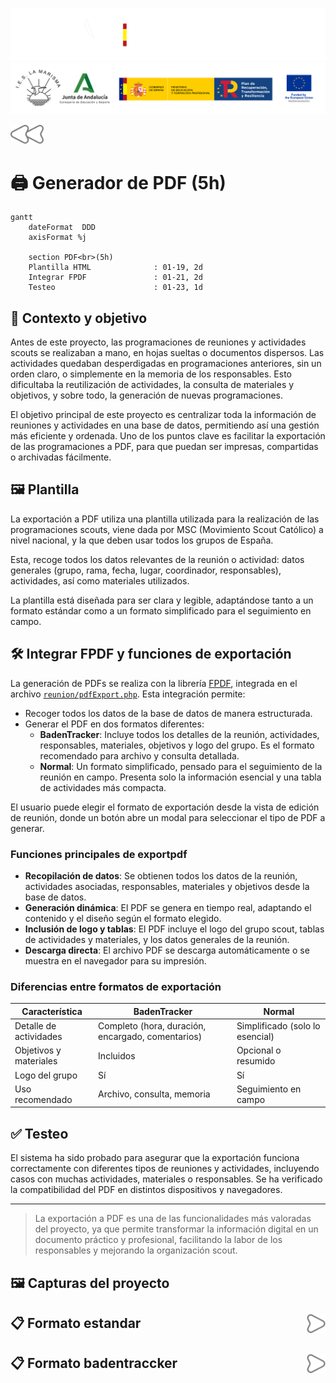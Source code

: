 ![](https://raw.githubusercontent.com/jcorvid509/.resGen/9cf65965f880c39d5e634d73522a6d656c4ea501/_bannerD.png#gh-dark-mode-only)
![](https://raw.githubusercontent.com/jcorvid509/.resGen/9cf65965f880c39d5e634d73522a6d656c4ea501/_bannerL.png#gh-light-mode-only)

<a href="/.md/readme.md"><img src="https://raw.githubusercontent.com/jcorvid509/.resGen/9cf65965f880c39d5e634d73522a6d656c4ea501/_back.svg" height="30"></a>

# 🖨️ Generador de PDF (5h)

```mermaid
gantt
    dateFormat  DDD
    axisFormat %j

    section PDF<br>(5h)
    Plantilla HTML              : 01-19, 2d
    Integrar FPDF               : 01-21, 2d
    Testeo                      : 01-23, 1d
```

## 📝 Contexto y objetivo

Antes de este proyecto, las programaciones de reuniones y actividades scouts se realizaban a mano, en hojas sueltas o documentos dispersos. Las actividades quedaban desperdigadas en programaciones anteriores, sin un orden claro, o simplemente en la memoria de los responsables. Esto dificultaba la reutilización de actividades, la consulta de materiales y objetivos, y sobre todo, la generación de nuevas programaciones.

El objetivo principal de este proyecto es centralizar toda la información de reuniones y actividades en una base de datos, permitiendo así una gestión más eficiente y ordenada. Uno de los puntos clave es facilitar la exportación de las programaciones a PDF, para que puedan ser impresas, compartidas o archivadas fácilmente.

## 🖼️ Plantilla

La exportación a PDF utiliza una plantilla utilizada para la realización de las programaciones scouts, viene dada por MSC (Movimiento Scout Católico) a nivel nacional, y la que deben usar todos los grupos de España.

Esta, recoge todos los datos relevantes de la reunión o actividad: datos generales (grupo, rama, fecha, lugar, coordinador, responsables), actividades, así como materiales utilizados.

La plantilla está diseñada para ser clara y legible, adaptándose tanto a un formato estándar como a un formato simplificado para el seguimiento en campo.

## 🛠️ Integrar FPDF y funciones de exportación

La generación de PDFs se realiza con la librería [FPDF](https://www.fpdf.org/), integrada en el archivo [`reunion/pdfExport.php`](reunion/pdfExport.php). Esta integración permite:

- Recoger todos los datos de la base de datos de manera estructurada.
- Generar el PDF en dos formatos diferentes:
  - **BadenTracker**: Incluye todos los detalles de la reunión, actividades, responsables, materiales, objetivos y logo del grupo. Es el formato recomendado para archivo y consulta detallada.
  - **Normal**: Un formato simplificado, pensado para el seguimiento de la reunión en campo. Presenta solo la información esencial y una tabla de actividades más compacta.

El usuario puede elegir el formato de exportación desde la vista de edición de reunión, donde un botón abre un modal para seleccionar el tipo de PDF a generar.

### Funciones principales de exportpdf

- **Recopilación de datos**: Se obtienen todos los datos de la reunión, actividades asociadas, responsables, materiales y objetivos desde la base de datos.
- **Generación dinámica**: El PDF se genera en tiempo real, adaptando el contenido y el diseño según el formato elegido.
- **Inclusión de logo y tablas**: El PDF incluye el logo del grupo scout, tablas de actividades y materiales, y los datos generales de la reunión.
- **Descarga directa**: El archivo PDF se descarga automáticamente o se muestra en el navegador para su impresión.

### Diferencias entre formatos de exportación

| Característica         | BadenTracker                        | Normal                  |
|------------------------|-------------------------------|-------------------------------|
| Detalle de actividades | Completo (hora, duración, encargado, comentarios) | Simplificado (solo lo esencial) |
| Objetivos y materiales | Incluidos                     | Opcional o resumido           |
| Logo del grupo         | Sí                            | Sí                            |
| Uso recomendado        | Archivo, consulta, memoria    | Seguimiento en campo          |

## ✅ Testeo

El sistema ha sido probado para asegurar que la exportación funciona correctamente con diferentes tipos de reuniones y actividades, incluyendo casos con muchas actividades, materiales o responsables. Se ha verificado la compatibilidad del PDF en distintos dispositivos y navegadores.

---

> La exportación a PDF es una de las funcionalidades más valoradas del proyecto, ya que permite transformar la información digital en un documento práctico y profesional, facilitando la labor de los responsables y mejorando la organización scout.

## 🖼️ Capturas del proyecto

## 📋 Formato estandar<a href=".pdf/2025-07-07-Grupo-JEYMA.pdf"><img src="https://raw.githubusercontent.com/jcorvid509/.resGen/dbf0397a38c3e0828d9bd164f719d77f3d977cda/_arrow.svg" height="30" align="right"></a>

## 📋 Formato badentraccker<a href=".pdf/2025-07-07-Grupo-JEYMA (bt).pdf"><img src="https://raw.githubusercontent.com/jcorvid509/.resGen/dbf0397a38c3e0828d9bd164f719d77f3d977cda/_arrow.svg" height="30" align="right"></a>
